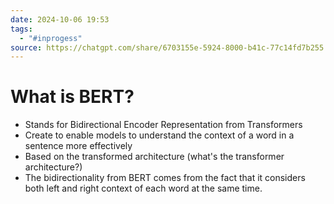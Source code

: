 ```yaml
---
date: 2024-10-06 19:53
tags:
  - "#inprogess"
source: https://chatgpt.com/share/6703155e-5924-8000-b41c-77c14fd7b255
---
```



# What is BERT?

- Stands for Bidirectional Encoder Representation from Transformers
- Create to enable models to understand the context of a word in a sentence more effectively
- Based on the transformed architecture (what's the transformer architecture?)
- The bidirectionality from BERT comes from the fact that it considers both left and right context of each word at the same time.
